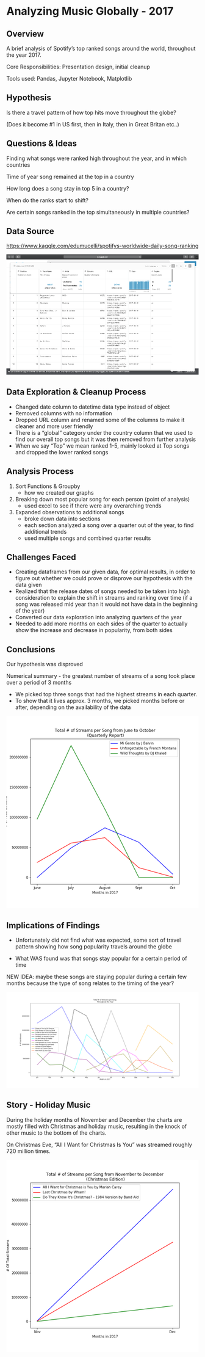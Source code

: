 # Analyzing Music Globally - 2017 

## Overview

A brief analysis of Spotify’s top ranked songs around the world, throughout the year 2017.

Core Responsibilities: Presentation design, initial cleanup 

Tools used: Pandas, Jupyter Notebook, Matplotlib

## Hypothesis

Is there a travel pattern of how top hits move throughout the globe? 

(Does it become #1 in US first, then in Italy, then in Great Britan etc..)

## Questions & Ideas 

Finding what songs were ranked high throughout the year, and in which countries 

Time of year song remained at the top in a country

How long does a song stay in top 5 in a country?

When do the ranks start to shift?

Are certain songs ranked in the top simultaneously in multiple countries?

## Data Source 

https://www.kaggle.com/edumucelli/spotifys-worldwide-daily-song-ranking

![spotify_dataset.png](Images/spotify_dataset.png)

## Data Exploration & Cleanup Process 

- Changed date column to datetime data type instead of object 
- Removed columns with no information
- Dropped URL column and renamed some of the columns to make it cleaner and more user friendly
- There is a “global” category under the country column that we used to find our overall top songs but it was then removed from further analysis
- When we say “Top” we mean ranked 1-5, mainly looked at Top songs and dropped the lower ranked songs

## Analysis Process 

1. Sort Functions & Groupby
    - how we created our graphs 
2. Breaking down most popular song for each person (point of analysis)
    - used excel to see if there were any overarching trends
3. Expanded observations to additional songs 
    - broke down data into sections
    - each section analyzed a song over a quarter out of the year, to find additional trends 
    - used multiple songs and combined quarter results 

## Challenges Faced

- Creating dataframes from our given data, for optimal results, in order to figure out whether we could prove or disprove our hypothesis with the data given  
- Realized that the release dates of songs needed to be taken into high consideration to explain the shift in streams and ranking over time
    (if a song was released mid year than it would not have data in the beginning of the year)
- Converted our data exploration into analyzing quarters of the year 
- Needed to add more months on each sides of the quarter to actually show the increase and decrease in popularity, from both sides 


## Conclusions 

Our hypothesis was disproved 

Numerical summary - the greatest number of streams of a song took place over a period of 3 months 

- We picked top three songs that had the highest streams in each quarter. 
- To show that it lives approx. 3 months, we picked months before or after, depending on the availability of the data


![Quarter3.png](Images/Quarter3.png)


## Implications of Findings 

- Unfortunately did not find what was expected, some sort of travel pattern showing how song popularity travels around the globe 

- What WAS found was that songs stay popular for a certain period of time

NEW IDEA: maybe these songs are staying popular during a certain few months because the type of song relates to the timing of the year? 



![Yearly.png](Images/Yearly.png)

## Story - Holiday Music  

During the holiday months of November and December the charts are mostly filled with Christmas and holiday music, resulting in the knock of other music to the bottom of the charts. 

On Christmas Eve, “All I Want for Christmas Is You” was streamed roughly 720 million times. 


![Christmas.png](Images/Christmas.png)


```python

```
